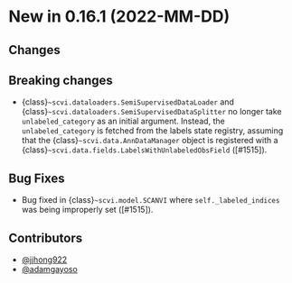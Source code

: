 # New in 0.16.1 (2022-MM-DD)

## Changes

## Breaking changes
- {class}`~scvi.dataloaders.SemiSupervisedDataLoader` and {class}`~scvi.dataloaders.SemiSupervisedDataSplitter` no longer take `unlabeled_category` as an initial argument. Instead, the `unlabeled_category` is fetched from the labels state registry, assuming that the {class}`~scvi.data.AnnDataManager` object is registered with a {class}`~scvi.data.fields.LabelsWithUnlabeledObsField` ([#1515]).

## Bug Fixes
- Bug fixed in {class}`~scvi.model.SCANVI` where `self._labeled_indices` was being improperly set ([#1515]).

## Contributors

- [@jjhong922]
- [@adamgayoso]

[#1505]: https://github.com/YosefLab/scvi-tools/pull/1515

[@adamgayoso]: https://github.com/adamgayoso
[@jjhong922]: https://github.com/jjhong922
